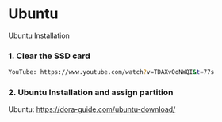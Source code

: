 # Ubuntu
Ubuntu Installation

### 1. Clear the SSD card
```bash
YouTube: https://www.youtube.com/watch?v=TDAXvOoNWQI&t=77s
```
### 2. Ubuntu Installation and assign partition
Ubuntu: https://dora-guide.com/ubuntu-download/
